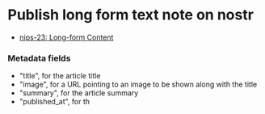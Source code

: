 # Publish long form text note on nostr

- [nips-23: Long-form Content](https://github.com/nostr-protocol/nips/blob/master/23.md)

### Metadata fields
- "title", for the article title
- "image", for a URL pointing to an image to be shown along with the title
- "summary", for the article summary
- "published_at", for th
